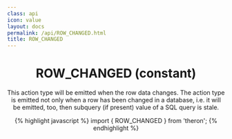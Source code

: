 ```yaml
---
class: api
icon: value
layout: docs
permalink: /api/ROW_CHANGED.html
title: ROW_CHANGED
---
```


<header class="summary" markdown="1">

# ROW_CHANGED (constant)

This action type will be emitted when the row data changes. The action type is
emitted not only when a row has been changed in a database, i.e. it will be
emitted, too, then subquery (if present) value of a SQL query is stale.

{% highlight javascript %}
import { ROW_CHANGED } from 'theron';
{% endhighlight %}

</header>
